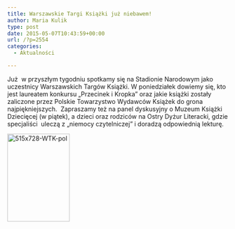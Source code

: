 ```yaml
---
title: Warszawskie Targi Książki już niebawem!
author: Maria Kulik
type: post
date: 2015-05-07T10:43:59+00:00
url: /?p=2554
categories:
  - Aktualności

---
```

Już  w przyszłym tygodniu spotkamy się na Stadionie Narodowym jako uczestnicy Warszawskich Targów Książki. W poniedziałek dowiemy się, kto jest laureatem konkursu &#8222;Przecinek i Kropka&#8221; oraz jakie książki zostały zaliczone przez Polskie Towarzystwo Wydawców Książek do grona najpiękniejszych.  Zapraszamy też na panel dyskusyjny o Muzeum Książki Dziecięcej (w piątek), a dzieci oraz rodziców na Ostry Dyżur Literacki, gdzie specjaliści  uleczą z &#8222;niemocy czytelniczej&#8221; i doradzą odpowiednią lekturę.

<a href="http://www.ibby.pl/wp-content/uploads/2015/05/515x728-WTK-pol.jpg" rel="lightbox[2554]"><img class="alignnone size-medium wp-image-2555" src="http://www.ibby.pl/wp-content/uploads/2015/05/515x728-WTK-pol-142x200.jpg" alt="515x728-WTK-pol" width="142" height="200" srcset="http://www.ibby.pl/wp-content/uploads/2015/05/515x728-WTK-pol-142x200.jpg 142w, http://www.ibby.pl/wp-content/uploads/2015/05/515x728-WTK-pol-71x100.jpg 71w, http://www.ibby.pl/wp-content/uploads/2015/05/515x728-WTK-pol.jpg 317w" sizes="(max-width: 142px) 100vw, 142px" /></a>

